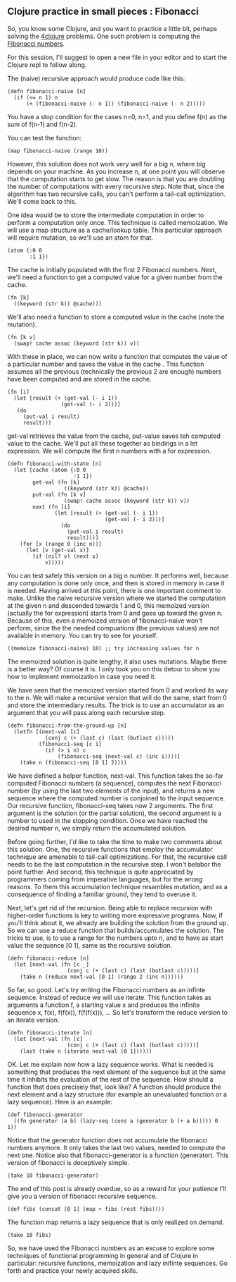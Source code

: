 Clojure practice in small pieces : Fibonacci
--------------------------------------------

So, you know some Clojure, and you want to practice a little bit, perhaps solving the [4clojure](http://www.4clojure.com/) problems. One such problem is computing the [Fibonacci numbers](http://en.wikipedia.org/wiki/Fibonacci_numbers).

For this session, I'll suggest to open a new file in your editor and to start the Clojure repl to follow along.

The (naive) recursive approach would produce code like this:
```{clojure}
(defn fibonacci-naive [n]
  (if (<= n 1) n
      (+ (fibonacci-naive (- n 1)) (fibonacci-naive (- n 2)))))
```
You have a stop condition for the cases n=0, n=1, and you define f(n) as the sum of f(n-1) and f(n-2).

You can test the function:
```{clojure}
(map fibonacci-naive (range 10))
```

However, this solution does not work very well for a big n, where big depends on your machine. As you increase n, at one point you will observe that the computation starts to get slow. The reason is that you are doubling the number of computations with every recursive step.
Note that, since the algorithm has two recursive calls, you can't perform a tail-call optimization. We'll come back to this.

One idea would be to store the intermediate computation in order to perform a computation only once. This technique is called memoization. We will use a map structure as a cache/lookup table. This particular approach will require mutation, so we'll use an atom for that.
```{clojure}
(atom {:0 0
       :1 1})
```
The cache is initially populated with the first 2 Fibonacci numbers. Next, we'll need a function to get a computed value for a given number from the cache.
```{clojure}
(fn [k]
  ((keyword (str k)) @cache)))
```
We'll also need a function to store a computed value in the cache (note the mutation).
```{clojure}
(fn [k v]
  (swap! cache assoc (keyword (str k)) v))
```
With these in place, we can now write a function that computes the value of a particular number and saves the value in the cache . This function assumes all the previous (technically the previous 2 are enough) numbers have been computed and are stored in the cache.
```{clojure}
(fn [i]
  (let [result (+ (get-val (- i 1))
                 (get-val (- i 2)))]
   (do
     (put-val i result)
     result)))
```
get-val retrieves the value from the cache, put-value saves teh computed value to the cache.
We'll put all these together as bindings in a let expression. We will compute the first n numbers with a for expression.
```{clojure}
(defn fibonacci-with-state [n]
  (let [cache (atom {:0 0
                     :1 1})
        get-val (fn [k]
                  ((keyword (str k)) @cache))
        put-val (fn [k v]
                  (swap! cache assoc (keyword (str k)) v))
        next (fn [i]
               (let [result (+ (get-val (- i 1))
                               (get-val (- i 2)))]
                 (do
                   (put-val i result)
                   result)))]
    (for [x (range 0 (inc n))]
      (let [v (get-val x)]
        (if (nil? v) (next x)
            v)))))
```

You can test safely this version on a big n number. It performs well, because any computation is done only once, and then is stored in memory in case it is needed.
Having arrived at this point, there is one important comment to make. Unlike the naive recursive version where we started the computation at the given n and descended towards 1 and 0, this memoized version (actually the for expression) starts from 0 and goes up toward the given n. Because of this, even a memoized version of fibonacci-naive won't perform, since the the needed compuations (the previous values) are not available in memory. You can try to see for yourself.
```{clojure}
((memoize fibonacci-naive) 10) ;; try increasing values for n
```

The memoized solution is quite lengthy, it also uses mutations. Maybe there is a better way? Of course it is. I only took you on this detour to show you how to implement memoization in case you need it.

We have seen that the memoized version started from 0 and worked its way to the n. We will make a recursive version that will do the same, start from 0 and store the intermediary results. The trick is to use an accumulator as an argument that you will pass along each recursive step.
```{clojure}
(defn fibonacci-from-the-ground-up [n]
  (letfn [(next-val [c]
            (conj c (+ (last c) (last (butlast c)))))
          (fibonacci-seq [c i]
            (if (> i n) c
                (fibonacci-seq (next-val c) (inc i))))]
    (take n (fibonacci-seq [0 1] 2))))
```
We have defined a helper function, next-val. This function takes the so-far computed Fibonacci numbers (a sequence), computes the next Fibonacci number (by using the last two elements of the input), and returns a new sequence where the computed number is conjoined to the input sequence.
Our recursive function, fibonacci-seq takes now 2 arguments. The first argument is the solution (or the partial solution), the second argument is a number to used in the stopping condition. Once we have reached the desired number n, we simply return the accumulated solution.

Before going further, I'd like to take the time to make two comments about this solution. One, the recursive functions that employ the accumulator technique are amenable to tail-call optimizations. For that, the recursive call needs to be the last computation in the recursive step. I won't belabor the point further. And second, this technique is quite appreciated by programmers coming from imperative languages, but for the wrong reasons. To them this accumulation technique resambles mutation, and as a consequence of finding a familiar ground, they tend to overuse it.

Next, let's get rid of the recursion. Being able to replace recursion with higher-order functions is key to writing more expressive programs. Now, if you'll think about it, we already are building the solution from the ground up. So we can use a reduce function that builds/accumulates the solution. The tricks to use, is to use a range for the numbers upto n, and to have as start value the sequence [0 1], same as the recursive solution.
```{clojure}
(defn fibonacci-reduce [n]
  (let [next-val (fn [c _]
                   (conj c (+ (last c) (last (butlast c)))))]
    (take n (reduce next-val [0 1] (range 2 (inc n))))))
```

So far, so good. Let's try writing the Fibonacci numbers as an infinte sequence. Instead of reduce we will use iterate. This function takes as arguments a function f, a starting value x and produces the infinite sequence x, f(x), f(f(x)), f(f(f(x))), ...
So let's transform the reduce version to an iterate version.
```{clojure}
(defn fibonacci-iterate [n]
  (let [next-val (fn [c]
                   (conj c (+ (last c) (last (butlast c)))))]
    (last (take n (iterate next-val [0 1])))))
```

OK. Let me explain now how a lazy sequence works. What is needed is something that produces the next element of the sequence but at the same time it inhibits the evaluation of the rest of the sequence. How should a function that does precisely that, look like? A function should produce the next element and a lazy structure (for example an unevaluated function or a lazy sequence). Here is an example:
```{clojure}
(def fibonacci-generator
  ((fn generator [a b] (lazy-seq (cons a (generator b (+ a b))))) 0 1))
```
Notice that the generator function does not accumulate the fibonacci numbers anymore. It only takes the last two values, needed to compute the next one. Notice also that fibonacci-generator is a function (generator).
This version of fibonacci is deceptively simple.
```{clojure}
(take 10 fibonacci-generator)
```

The end of this post is already overdue, so as a reward for your patience I'll give you a version of fibonacci recursive sequence.
```{clojure}
(def fibs (concat [0 1] (map + fibs (rest fibs))))
```
The function map returns a lazy sequence that is only realized on demand.

```{clojure}
(take 10 fibs)
```

So, we have used the Fibonacci numbers as an excuse to explore some techniques of functional programming in general and of Clojure in particular: recursive functions, memoization and lazy inifinte sequences. Go forth and practice your newly acquired skills.

